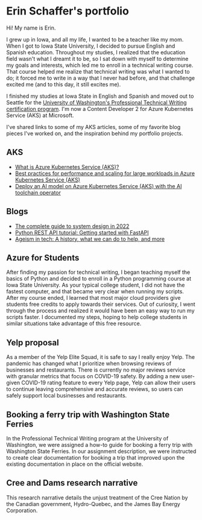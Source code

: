 # Erin Schaffer's portfolio

Hi! My name is Erin. 

I grew up in Iowa, and all my life, I wanted to be a teacher like my mom. When I got to Iowa State University, I decided to pursue English and Spanish education. Throughout my studies, I realized that the education field wasn't what I dreamt it to be, so I sat down with myself to determine my goals and interests, which led me to enroll in a technical writing course. That course helped me realize that technical writing was what I wanted to do; it forced me to write in a way that I never had before, and that challenge excited me (and to this day, it still excites me).

I finished my studies at Iowa State in English and Spanish and moved out to Seattle for the [University of Washington's Professional Technical Writing certification program](https://www.pce.uw.edu/certificates/professional-technical-writing). I'm now a Content Developer 2 for Azure Kubernetes Service (AKS) at Microsoft.

I've shared links to some of my AKS articles, some of my favorite blog pieces I've worked on, and the inspiration behind my portfolio projects.

## AKS

* [What is Azure Kubernetes Service (AKS)?](https://learn.microsoft.com/en-us/azure/aks/what-is-aks)
* [Best practices for performance and scaling for large workloads in Azure Kubernetes Service (AKS)](https://learn.microsoft.com/en-us/azure/aks/best-practices-performance-scale-large)
* [Deploy an AI model on Azure Kubernetes Service (AKS) with the AI toolchain operator](https://learn.microsoft.com/en-us/azure/aks/ai-toolchain-operator)

## Blogs

* [The complete guide to system design in 2022](https://www.educative.io/blog/complete-guide-to-system-design)
* [Python REST API tutorial: Getting started with FastAPI](https://www.educative.io/blog/python-fastapi-tutorial)
* [Ageism in tech: A history, what we can do to help, and more](https://www.educative.io/blog/ageism-in-tech)

## Azure for Students

After finding my passion for technical writing, I began teaching myself the basics of Python and decided to enroll in a Python programming course at Iowa State University. As your typical college student, I did not have the fastest computer, and that became very clear when running my scripts. After my course ended, I learned that most major cloud providers give students free credits to apply towards their services. Out of curiosity, I went through the process and realized it would have been an easy way to run my scripts faster. I documented my steps, hoping to help college students in similar situations take advantage of this free resource.

## Yelp proposal

As a member of the Yelp Elite Squad, it is safe to say I really enjoy Yelp. The pandemic has changed what I prioritize when browsing reviews of businesses and restaurants. There is currently no major reviews service with granular metrics that focus on COVID-19 safety. By adding a new user-given COVID-19 rating feature to every Yelp page, Yelp can allow their users to continue leaving comprehensive and accurate reviews, so users can safely support local businesses and restaurants.

## Booking a ferry trip with Washington State Ferries

In the Professional Technical Writing program at the University of Washington, we were assigned a how-to guide for booking a ferry trip with Washington State Ferries. In our assignment description, we were instructed to create clear documentation for booking a trip that improved upon the existing documentation in place on the official website.

## Cree and Dams research narrative

This research narrative details the unjust treatment of the Cree Nation by the Canadian government, Hydro-Quebec, and the James Bay Energy Corporation.
